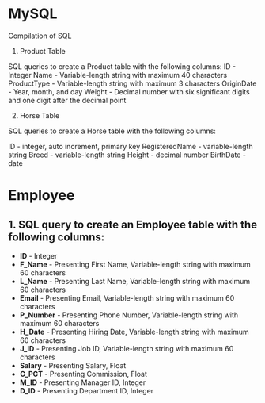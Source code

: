 # MySQL
Compilation of SQL

1. Product Table
  
SQL queries to create a Product table with the following columns:
ID - Integer
Name - Variable-length string with maximum 40 characters
ProductType - Variable-length string with maximum 3 characters
OriginDate - Year, month, and day
Weight - Decimal number with six significant digits and one digit after the decimal point

2. Horse Table

SQL queries to create a Horse table with the following columns:

ID - integer, auto increment, primary key
RegisteredName - variable-length string
Breed - variable-length string
Height - decimal number
BirthDate - date



Employee 
============


## 1. SQL query to create an **Employee** table with the following columns:
- **ID** - Integer
- **F_Name** - Presenting First Name, Variable-length string with maximum 60 characters
- **L_Name** - Presenting Last Name, Variable-length string with maximum 60 characters
- **Email** - Presenting Email, Variable-length string with maximum 60 characters
- **P_Number** - Presenting Phone Number, Variable-length string with maximum 60 characters
- **H_Date** - Presenting Hiring Date, Variable-length string with maximum 60 characters
- **J_ID** - Presenting Job ID, Variable-length string with maximum 60 characters
- **Salary** - Presenting Salary, Float
- **C_PCT** - Presenting Commission, Float
- **M_ID** - Presenting Manager ID, Integer 
- **D_ID** - Presenting Department ID, Integer
 




